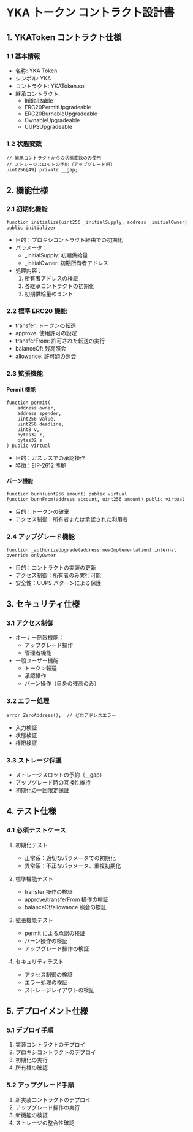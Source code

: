 # YKA トークン コントラクト設計書

## 1. YKAToken コントラクト仕様

### 1.1 基本情報

- 名称: YKA Token
- シンボル: YKA
- コントラクト: YKAToken.sol
- 継承コントラクト:
  - Initializable
  - ERC20PermitUpgradeable
  - ERC20BurnableUpgradeable
  - OwnableUpgradeable
  - UUPSUpgradeable

### 1.2 状態変数

```solidity
// 継承コントラクトからの状態変数のみ使用
// ストレージスロットの予約（アップグレード用）
uint256[49] private __gap;
```

## 2. 機能仕様

### 2.1 初期化機能

```solidity
function initialize(uint256 _initialSupply, address _initialOwner) public initializer
```

- 目的：プロキシコントラクト経由での初期化
- パラメータ：
  - \_initialSupply: 初期供給量
  - \_initialOwner: 初期所有者アドレス
- 処理内容：
  1. 所有者アドレスの検証
  2. 各継承コントラクトの初期化
  3. 初期供給量のミント

### 2.2 標準 ERC20 機能

- transfer: トークンの転送
- approve: 使用許可の設定
- transferFrom: 許可された転送の実行
- balanceOf: 残高照会
- allowance: 許可額の照会

### 2.3 拡張機能

#### Permit 機能

```solidity
function permit(
    address owner,
    address spender,
    uint256 value,
    uint256 deadline,
    uint8 v,
    bytes32 r,
    bytes32 s
) public virtual
```

- 目的：ガスレスでの承認操作
- 特徴：EIP-2612 準拠

#### バーン機能

```solidity
function burn(uint256 amount) public virtual
function burnFrom(address account, uint256 amount) public virtual
```

- 目的：トークンの破棄
- アクセス制御：所有者または承認された利用者

### 2.4 アップグレード機能

```solidity
function _authorizeUpgrade(address newImplementation) internal override onlyOwner
```

- 目的：コントラクトの実装の更新
- アクセス制御：所有者のみ実行可能
- 安全性：UUPS パターンによる保護

## 3. セキュリティ仕様

### 3.1 アクセス制御

- オーナー制限機能：
  - アップグレード操作
  - 管理者機能
- 一般ユーザー機能：
  - トークン転送
  - 承認操作
  - バーン操作（自身の残高のみ）

### 3.2 エラー処理

```solidity
error ZeroAddress();  // ゼロアドレスエラー
```

- 入力検証
- 状態検証
- 権限検証

### 3.3 ストレージ保護

- ストレージスロットの予約（\_\_gap）
- アップグレード時の互換性維持
- 初期化の一回限定保証

## 4. テスト仕様

### 4.1 必須テストケース

1. 初期化テスト

   - 正常系：適切なパラメータでの初期化
   - 異常系：不正なパラメータ、重複初期化

2. 標準機能テスト

   - transfer 操作の検証
   - approve/transferFrom 操作の検証
   - balanceOf/allowance 照会の検証

3. 拡張機能テスト

   - permit による承認の検証
   - バーン操作の検証
   - アップグレード操作の検証

4. セキュリティテスト
   - アクセス制御の検証
   - エラー処理の検証
   - ストレージレイアウトの検証

## 5. デプロイメント仕様

### 5.1 デプロイ手順

1. 実装コントラクトのデプロイ
2. プロキシコントラクトのデプロイ
3. 初期化の実行
4. 所有権の確認

### 5.2 アップグレード手順

1. 新実装コントラクトのデプロイ
2. アップグレード操作の実行
3. 新機能の検証
4. ストレージの整合性確認
